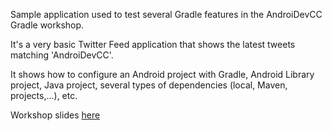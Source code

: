 Sample application used to test several Gradle features in the AndroiDevCC Gradle workshop.

It's a very basic Twitter Feed application that shows the latest tweets matching 'AndroiDevCC'.

It shows how to configure an Android project with Gradle, Android Library project, Java project, several types of dependencies (local, Maven, projects,...), etc.

Workshop slides [here](https://docs.google.com/presentation/d/1DwZfjFjbsReWMasiWaMjpDNbApOxr-Ll8DmBKOtuDuk/edit?usp=sharing)
